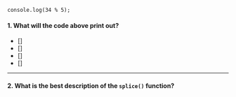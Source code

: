 ```
console.log(34 % 5);
```

#### 1. What will the code above print out?
- []
- []
- []
- []
 
---

#### 2. What is the best description of the `splice()` function?

